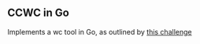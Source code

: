 ## CCWC in Go
Implements a wc tool in Go, as outlined by [this challenge](https://codingchallenges.fyi/challenges/challenge-wc)
